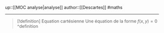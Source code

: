 up::[[MOC analyse|analyse]]
author::[[Descartes]]
#maths

----

> [!definition] Equation cartésienne
> Une équation de la forme 
> $f(x, y) = 0$
^definition

